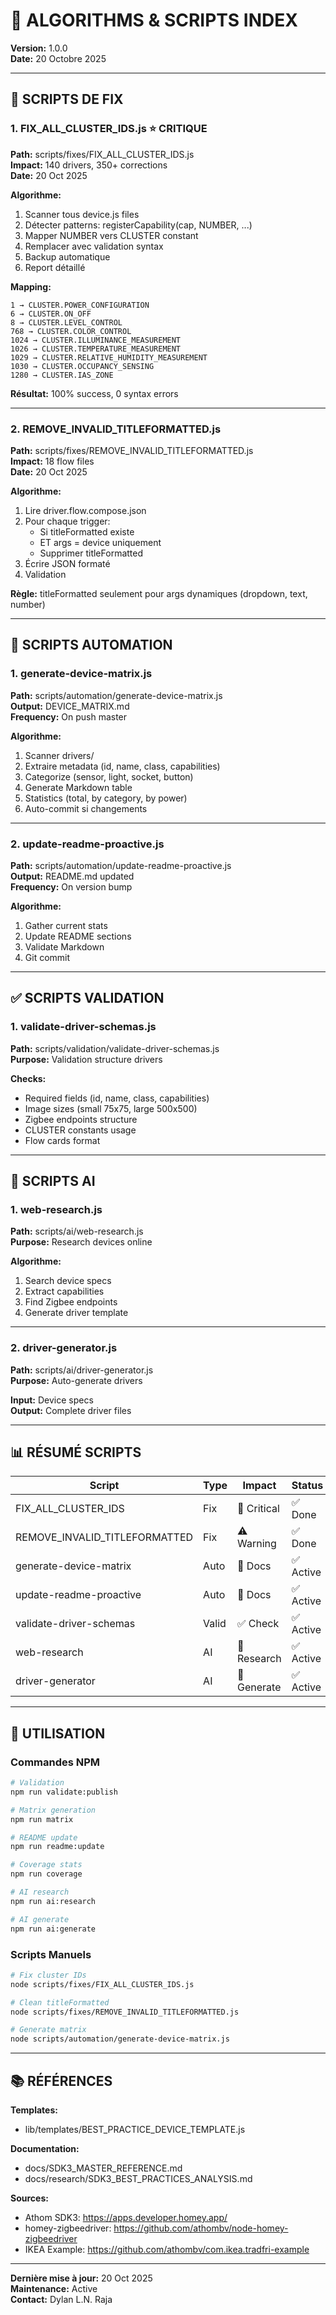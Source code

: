 # 🧮 ALGORITHMS & SCRIPTS INDEX

**Version:** 1.0.0  
**Date:** 20 Octobre 2025  

---

## 🔧 SCRIPTS DE FIX

### 1. FIX_ALL_CLUSTER_IDS.js ⭐ CRITIQUE

**Path:** scripts/fixes/FIX_ALL_CLUSTER_IDS.js  
**Impact:** 140 drivers, 350+ corrections  
**Date:** 20 Oct 2025  

**Algorithme:**
1. Scanner tous device.js files
2. Détecter patterns: registerCapability(cap, NUMBER, ...)
3. Mapper NUMBER vers CLUSTER constant
4. Remplacer avec validation syntax
5. Backup automatique
6. Report détaillé

**Mapping:**
```
1 → CLUSTER.POWER_CONFIGURATION
6 → CLUSTER.ON_OFF
8 → CLUSTER.LEVEL_CONTROL
768 → CLUSTER.COLOR_CONTROL
1024 → CLUSTER.ILLUMINANCE_MEASUREMENT
1026 → CLUSTER.TEMPERATURE_MEASUREMENT
1029 → CLUSTER.RELATIVE_HUMIDITY_MEASUREMENT
1030 → CLUSTER.OCCUPANCY_SENSING
1280 → CLUSTER.IAS_ZONE
```

**Résultat:** 100% success, 0 syntax errors

---

### 2. REMOVE_INVALID_TITLEFORMATTED.js

**Path:** scripts/fixes/REMOVE_INVALID_TITLEFORMATTED.js  
**Impact:** 18 flow files  
**Date:** 20 Oct 2025  

**Algorithme:**
1. Lire driver.flow.compose.json
2. Pour chaque trigger:
   - Si titleFormatted existe
   - ET args = device uniquement
   - Supprimer titleFormatted
3. Écrire JSON formaté
4. Validation

**Règle:** titleFormatted seulement pour args dynamiques (dropdown, text, number)

---

## 🤖 SCRIPTS AUTOMATION

### 1. generate-device-matrix.js

**Path:** scripts/automation/generate-device-matrix.js  
**Output:** DEVICE_MATRIX.md  
**Frequency:** On push master  

**Algorithme:**
1. Scanner drivers/
2. Extraire metadata (id, name, class, capabilities)
3. Categorize (sensor, light, socket, button)
4. Generate Markdown table
5. Statistics (total, by category, by power)
6. Auto-commit si changements

---

### 2. update-readme-proactive.js

**Path:** scripts/automation/update-readme-proactive.js  
**Output:** README.md updated  
**Frequency:** On version bump  

**Algorithme:**
1. Gather current stats
2. Update README sections
3. Validate Markdown
4. Git commit

---

## ✅ SCRIPTS VALIDATION

### 1. validate-driver-schemas.js

**Path:** scripts/validation/validate-driver-schemas.js  
**Purpose:** Validation structure drivers  

**Checks:**
- Required fields (id, name, class, capabilities)
- Image sizes (small 75x75, large 500x500)
- Zigbee endpoints structure
- CLUSTER constants usage
- Flow cards format

---

## 🧠 SCRIPTS AI

### 1. web-research.js

**Path:** scripts/ai/web-research.js  
**Purpose:** Research devices online  

**Algorithme:**
1. Search device specs
2. Extract capabilities
3. Find Zigbee endpoints
4. Generate driver template

---

### 2. driver-generator.js

**Path:** scripts/ai/driver-generator.js  
**Purpose:** Auto-generate drivers  

**Input:** Device specs  
**Output:** Complete driver files  

---

## 📊 RÉSUMÉ SCRIPTS

| Script | Type | Impact | Status |
|--------|------|--------|--------|
| FIX_ALL_CLUSTER_IDS | Fix | 🔴 Critical | ✅ Done |
| REMOVE_INVALID_TITLEFORMATTED | Fix | ⚠️ Warning | ✅ Done |
| generate-device-matrix | Auto | 📝 Docs | ✅ Active |
| update-readme-proactive | Auto | 📝 Docs | ✅ Active |
| validate-driver-schemas | Valid | ✅ Check | ✅ Active |
| web-research | AI | 🤖 Research | ✅ Active |
| driver-generator | AI | 🤖 Generate | ✅ Active |

---

## 🎯 UTILISATION

### Commandes NPM

```bash
# Validation
npm run validate:publish

# Matrix generation
npm run matrix

# README update
npm run readme:update

# Coverage stats
npm run coverage

# AI research
npm run ai:research

# AI generate
npm run ai:generate
```

### Scripts Manuels

```bash
# Fix cluster IDs
node scripts/fixes/FIX_ALL_CLUSTER_IDS.js

# Clean titleFormatted
node scripts/fixes/REMOVE_INVALID_TITLEFORMATTED.js

# Generate matrix
node scripts/automation/generate-device-matrix.js
```

---

## 📚 RÉFÉRENCES

**Templates:**
- lib/templates/BEST_PRACTICE_DEVICE_TEMPLATE.js

**Documentation:**
- docs/SDK3_MASTER_REFERENCE.md
- docs/research/SDK3_BEST_PRACTICES_ANALYSIS.md

**Sources:**
- Athom SDK3: https://apps.developer.homey.app/
- homey-zigbeedriver: https://github.com/athombv/node-homey-zigbeedriver
- IKEA Example: https://github.com/athombv/com.ikea.tradfri-example

---

**Dernière mise à jour:** 20 Oct 2025  
**Maintenance:** Active  
**Contact:** Dylan L.N. Raja
